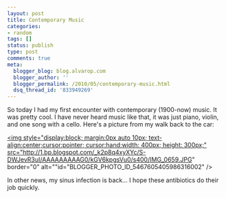 ```yaml
---
layout: post
title: Contemporary Music
categories:
- random
tags: []
status: publish
type: post
comments: true
meta:
  blogger_blog: blog.alvarop.com
  blogger_author: ''
  blogger_permalink: /2010/05/contemporary-music.html
  dsq_thread_id: '833949269'
---
```

So today I had my first encounter with contemporary (1900-now) music. It was pretty cool. I have never heard music like that, it was just piano, violin, and one song with a cello. Here's a picture from my walk back to the car:

<a onblur="try {parent.deselectBloggerImageGracefully();} catch(e) {}" href="/images/blgr/IMG_0659.JPG"><img style="display:block; margin:0px auto 10px; text-align:center;cursor:pointer; cursor:hand;width: 400px; height: 300px;" src="http://1.bp.blogspot.com/_k2p8q4xyXYc/S-DWJevR3uI/AAAAAAAAAG0/kGV6kpgsVu0/s400/IMG_0659.JPG" border="0" alt=""id="BLOGGER_PHOTO_ID_5467605405986316002" /></a>

In other news, my sinus infection is back... I hope these antibiotics do their job quickly.
